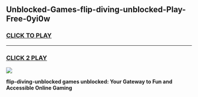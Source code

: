 
## Unblocked-Games-flip-diving-unblocked-Play-Free-0yi0w
<h3>
<a href="https://premium76.site?title=flip-diving-unblocked&ref=20M">CLICK TO PLAY</a></h3>
<hr>

<h3>
<a href="https://premium76.site?title=flip-diving-unblocked&ref=20M">CLICK 2 PLAY</a>
  
</h3>

<a href="https://premium76.site?title=flip-diving-unblocked&ref=19M"><img src="https://clearcache.store/games.png"></a>


**flip-diving-unblocked games unblocked: Your Gateway to Fun and Accessible Online Gaming**
